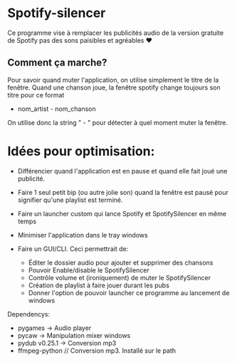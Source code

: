 # Spotify-silencer
Ce programme vise à remplacer les publicités audio de la version gratuite de Spotify pas des sons paisibles et agréables ♥

## Comment ça marche?
Pour savoir quand muter l'application, on utilise simplement le titre de la fenêtre.
Quand une chanson joue, la fenêtre spotify change toujours son titre pour ce format
- nom_artist - nom_chanson

On utilise donc la string " - " pour détecter à quel moment muter la fenêtre.

# Idées pour optimisation:
- Différencier quand l'application est en pause et quand elle fait joué une publicité. 
- Faire 1 seul petit bip (ou autre jolie son) quand la fenêtre est pausé pour signifier qu'une playlist est terminé.
- Faire un launcher custom qui lance Spotify et SpotifySilencer en même temps
- Minimiser l'application dans le tray windows

- Faire un GUI/CLI. Ceci permettrait de:
	- Éditer le dossier audio pour ajouter et supprimer des chansons
	- Pouvoir Enable/disable le SpotifySilencer
	- Contrôle volume et (ironiquement) de muter le SpotifySilencer
	- Création de playlist à faire jouer durant les pubs
	- Donner l'option de pouvoir launcher ce programme au lancement de windows


Dependencys: 
 - pygames 	-> Audio player
 - pycaw 		-> Manipulation mixer windows
 - pydub  v0.25.1 -> Conversion mp3
 - ffmpeg-python // Conversion mp3. Installé sur le path